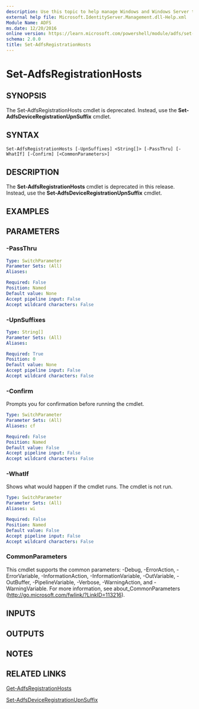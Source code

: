 ```yaml
---
description: Use this topic to help manage Windows and Windows Server technologies with Windows PowerShell.
external help file: Microsoft.IdentityServer.Management.dll-Help.xml
Module Name: ADFS
ms.date: 12/20/2016
online version: https://learn.microsoft.com/powershell/module/adfs/set-adfsregistrationhosts?view=windowsserver2019-ps&wt.mc_id=ps-gethelp
schema: 2.0.0
title: Set-AdfsRegistrationHosts
---
```


# Set-AdfsRegistrationHosts

## SYNOPSIS
The Set-AdfsRegistrationHosts cmdlet is deprecated.
Instead, use the **Set-AdfsDeviceRegistrationUpnSuffix** cmdlet.

## SYNTAX

```
Set-AdfsRegistrationHosts [-UpnSuffixes] <String[]> [-PassThru] [-WhatIf] [-Confirm] [<CommonParameters>]
```

## DESCRIPTION
The **Set-AdfsRegistrationHosts** cmdlet is deprecated in this release.
Instead, use the **Set-AdfsDeviceRegistrationUpnSuffix** cmdlet.

## EXAMPLES

## PARAMETERS

### -PassThru
```yaml
Type: SwitchParameter
Parameter Sets: (All)
Aliases: 

Required: False
Position: Named
Default value: None
Accept pipeline input: False
Accept wildcard characters: False
```

### -UpnSuffixes
```yaml
Type: String[]
Parameter Sets: (All)
Aliases: 

Required: True
Position: 0
Default value: None
Accept pipeline input: False
Accept wildcard characters: False
```

### -Confirm
Prompts you for confirmation before running the cmdlet.

```yaml
Type: SwitchParameter
Parameter Sets: (All)
Aliases: cf

Required: False
Position: Named
Default value: False
Accept pipeline input: False
Accept wildcard characters: False
```

### -WhatIf
Shows what would happen if the cmdlet runs.
The cmdlet is not run.

```yaml
Type: SwitchParameter
Parameter Sets: (All)
Aliases: wi

Required: False
Position: Named
Default value: False
Accept pipeline input: False
Accept wildcard characters: False
```

### CommonParameters
This cmdlet supports the common parameters: -Debug, -ErrorAction, -ErrorVariable, -InformationAction, -InformationVariable, -OutVariable, -OutBuffer, -PipelineVariable, -Verbose, -WarningAction, and -WarningVariable. For more information, see about_CommonParameters (http://go.microsoft.com/fwlink/?LinkID=113216).

## INPUTS

## OUTPUTS

## NOTES

## RELATED LINKS

[Get-AdfsRegistrationHosts](./Get-AdfsRegistrationHosts.md)

[Set-AdfsDeviceRegistrationUpnSuffix](./Set-AdfsDeviceRegistrationUpnSuffix.md)

